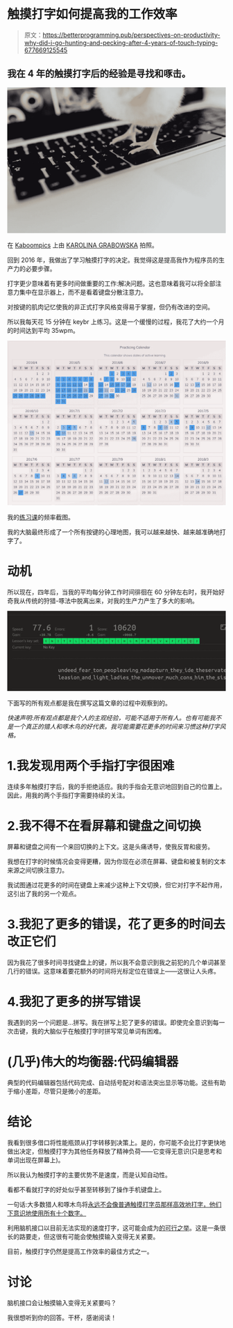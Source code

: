 # 触摸打字如何提高我的工作效率

> 原文：<https://betterprogramming.pub/perspectives-on-productivity-why-did-i-go-hunting-and-pecking-after-4-years-of-touch-typing-677669125545>

## 我在 4 年的触摸打字后的经验是寻找和啄击。

![](img/402118a700605b2b86e7bfbcad4bbdc5.png)

在 [Kaboompics](https://kaboompics.com/) 上由 [KAROLINA GRABOWSKA](https://kaboompics.com/photographer/karolina) 拍照。

回到 2016 年，我做出了学习触摸打字的决定。我觉得这是提高我作为程序员的生产力的必要步骤。

打字更少意味着有更多时间做重要的工作:解决问题。这也意味着我可以将全部注意力集中在显示器上，而不是看着键盘分散注意力。

对按键的肌肉记忆使我的非正式打字风格变得易于掌握，但仍有改进的空间。

所以我每天花 15 分钟在 keybr 上练习。这是一个缓慢的过程，我花了大约一个月的时间达到平均 35wpm。

![](img/0133ba42a90d76701f0133c62d586b73.png)

我的[练习课](https://www.keybr.com/profile/32lhiez)的频率截图。

我的大脑最终形成了一个所有按键的心理地图，我可以越来越快、越来越准确地打字了。

# 动机

所以现在，四年后，当我的平均每分钟工作时间徘徊在 60 分钟左右时，我开始好奇我从传统的狩猎-啄法中脱离出来，对我的生产力产生了多大的影响。

![](img/76f49f6ecacbbeb537b914d6986064bd.png)

下面写的所有观点都是我在撰写这篇文章的过程中观察到的。

*快速声明:所有观点都是我个人的主观经验，可能不适用于所有人。也有可能我不是一个真正的猎人和啄木鸟的好代表。我可能需要花更多的时间来习惯这种打字风格。*

# 1.我发现用两个手指打字很困难

连续多年触摸打字后，我的手拒绝适应。我的手指会无意识地回到自己的位置上。因此，用我的两个手指打字需要持续的关注。

# 2.我不得不在看屏幕和键盘之间切换

屏幕和键盘之间有一个来回切换的上下文。这是头痛诱导，使我反胃和疲劳。

我想在打字的时候情况会变得更糟，因为你现在必须在屏幕、键盘和被复制的文本来源之间切换注意力。

我试图通过花更多的时间在键盘上来减少这种上下文切换，但它对打字不起作用，这引出了我的另一个观点。

# 3.我犯了更多的错误，花了更多的时间去改正它们

因为我花了很多时间寻找键盘上的键，所以我不会意识到我之前犯的几个单词甚至几行的错误。这意味着要花额外的时间将光标定位在错误上——这很让人头疼。

# 4.我犯了更多的拼写错误

我遇到的另一个问题是…拼写。我在拼写上犯了更多的错误。即使完全意识到每一次击键，我的大脑似乎在触摸打字时拼写常见单词有困难。

# (几乎)伟大的均衡器:代码编辑器

典型的代码编辑器包括代码完成、自动括号配对和语法突出显示等功能。这些有助于缩小差距，尽管只是微小的差距。

# 结论

我看到很多借口将性能瓶颈从打字转移到决策上。是的，你可能不会比打字更快地做出决定，但触摸打字为其他任务释放了精神负荷——它变得无意识(只是思考和单词出现在屏幕上)。

所以我认为触摸打字的主要优势不是速度，而是认知自动性。

看都不看就打字的好处似乎甚至转移到了操作手机键盘上。

一句话:大多数猎人和啄木鸟将[永远不会像普通触摸打字员那样高效地打字，他们下意识地使用所有十个数字。](https://europepmc.org/article/med/27748613)

利用脑机接口以目前无法实现的速度打字，这可能会成为[的可行之举](https://thenextweb.com/artificial-intelligence/2019/07/17/elon-musks-neuralink-wants-you-to-type-on-your-iphone-using-your-brain/)。这是一条很长的路要走，但这很有可能会使触摸输入变得无关紧要。

目前，触摸打字仍然是提高工作效率的最佳方式之一。

# 讨论

脑机接口会让触摸输入变得无关紧要吗？

我很想听到你的回答。干杯，感谢阅读！